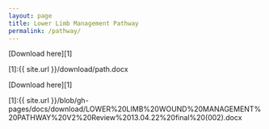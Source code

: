 ```yaml
---
layout: page
title: Lower Limb Management Pathway
permalink: /pathway/
---
```



 [Download here][1]

[1]:{{ site.url }}/download/path.docx


[Download here][1]

[1]:{{ site.url }}/blob/gh-pages/docs/download/LOWER%20LIMB%20WOUND%20MANAGEMENT%20PATHWAY%20V2%20Review%2013.04.22%20final%20(002).docx
